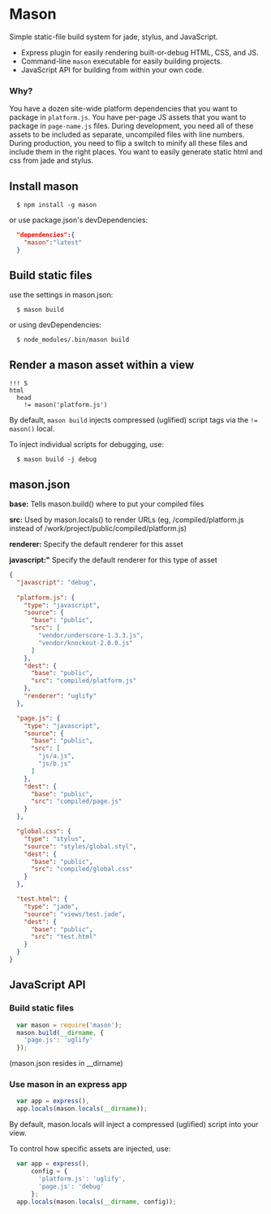# Mason

Simple static-file build system for jade, stylus, and JavaScript.

- Express plugin for easily rendering built-or-debug HTML, CSS, and JS.
- Command-line `mason` executable for easily building projects.
- JavaScript API for building from within your own code.

### Why?

You have a dozen site-wide platform dependencies that you want to package in `platform.js`.
You have per-page JS assets that you want to package in `page-name.js` files.
During development, you need all of these assets to be included as separate, uncompiled files with line numbers.
During production, you need to flip a switch to minify all these files and include them in the right places.
You want to easily generate static html and css from jade and stylus.

## Install mason

```shell
  $ npm install -g mason
```
or use package.json's devDependencies:
```json
  "dependencies":{
    "mason":"latest"
  }
```

## Build static files
use the settings in mason.json:
```shell
  $ mason build
```
or using devDependencies:
```shell
  $ node_modules/.bin/mason build
```

## Render a mason asset within a view
```jade
!!! 5
html
  head
    != mason('platform.js')
```
By default, `mason build` injects compressed (uglified) script tags via the `!= mason()` local.

To inject individual scripts for debugging, use:
```shell
  $ mason build -j debug
```

## mason.json

**base:** Tells mason.build() where to put your compiled files

**src:** Used by mason.locals() to render URLs (eg, /compiled/platform.js instead of /work/project/public/compiled/platform.js)

**renderer:** Specify the default renderer for this asset

**javascript:"** Specify the default renderer for this type of asset

```json
{
  "javascript": "debug",
  
  "platform.js": {
    "type": "javascript",
    "source": {
      "base": "public",
      "src": [
        "vendor/underscore-1.3.3.js",
        "vendor/knockout-2.0.0.js"
      ]
    },
    "dest": {
      "base": "public",
      "src": "compiled/platform.js"
    },
    "renderer": "uglify"
  },

  "page.js": {
    "type": "javascript",
    "source": {
      "base": "public",
      "src": [
        "js/a.js",
        "js/b.js"
      ]
    },
    "dest": {
      "base": "public",
      "src": "compiled/page.js"
    }
  },

  "global.css": {
    "type": "stylus",
    "source": "styles/global.styl",
    "dest": {
      "base": "public",
      "src": "compiled/global.css"
    }
  },

  "test.html": {
    "type": "jade",
    "source": "views/test.jade",
    "dest": {
      "base": "public",
      "src": "test.html"
    }
  }
}
```

## JavaScript API

### Build static files
```javascript
  var mason = require('mason');
  mason.build(__dirname, {
    'page.js': 'uglify'
  });
```
(mason.json resides in __dirname)

### Use mason in an express app
```javascript
  var app = express(),
  app.locals(mason.locals(__dirname));
```
By default, mason.locals will inject a compressed (uglified) script into your view.

To control how specific assets are injected, use:
```javascript
  var app = express(),
      config = {
        'platform.js': 'uglify',
        'page.js': 'debug'
      };
  app.locals(mason.locals(__dirname, config));
```
